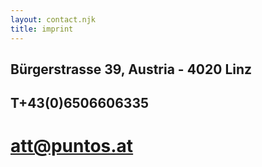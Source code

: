 ```yaml
---
layout: contact.njk
title: imprint
---
```


## Bürgerstrasse 39, Austria - 4020 Linz

## T+43(0)6506606335

# [att@puntos.at](mailto:att@puntos.at)
